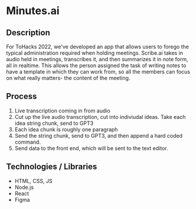 # Minutes.ai

## Description

For ToHacks 2022, we've developed an app that allows users to forego the typical administration required when holding meetings. Scribe.ai takes in audio held in meetings, transcribes it, and then summarizes it in note form, all in realtime. This allows the person assigned the task of writing notes to have a template in which they can work from, so all the members can focus on what really matters- the content of the meeting. 

## Process
1. Live transcription coming in from audio
2. Cut up the live audio transcription, cut into indiviudal ideas. Take each idea string chunk, send to GPT3
4. Each idea chunk is roughly one paragraph
5. Send the string chunk, send to GPT3, and then append a hard coded command.
6. Send data to the front end, which will be sent to the text editor.

## Technologies / Libraries 
* HTML, CSS, JS
* Node.js
* React
* Figma
